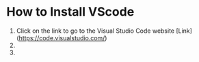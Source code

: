 # **How to Install VScode**
1) Click on the link to go to the Visual Studio Code website [Link] (https://code.visualstudio.com/)
2) 
3) 
